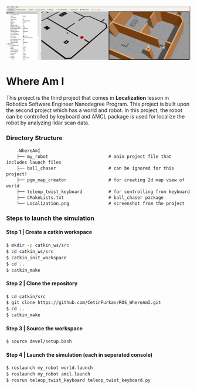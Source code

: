 
![alt text](Localization.png)
# Where Am I
This project is the third project that comes in **Localization** lesson in Robotics Software Engineer Nanodegree Program. This project is built upon the second project which has a world and robot. In this project, the robot can be controlled by keyboard and AMCL package is used for localize the robot by analyzing lidar scan data.

### Directory Structure
```
    .WhereAmI                          
    ├── my_robot                       # main project file that includes launch files
    ├── ball_chaser                    # can be ignored for this project!
    ├── pgm_map_creator                # for creating 2d map view of world   
    ├── teleop_twist_keyboard          # for controlling from keyboard   
    ├── CMakeLists.txt                 # ball_chaser package   
    └── Localization.png               # screenshot from the project
```

### Steps to launch the simulation

#### Step 1 | Create a catkin workspace
```sh
$ mkdir -p catkin_ws/src
$ cd catkin_ws/src
$ catkin_init_workspace
$ cd ..
$ catkin_make
```

#### Step 2 | Clone the repository
```sh
$ cd catkin/src
$ git clone https://github.com/CetinFurkan/ROS_WhereAmI.git  
$ cd ..
$ catkin_make
```

#### Step 3 | Source the workspace  
```sh
$ source devel/setup.bash
```

#### Step 4 | Launch the simulation (each in seperated console)
```sh
$ roslaunch my_robot world.launch 
$ roslaunch my_robot amcl.launch
$ rosrun teleop_twist_keyboard teleop_twist_keyboard.py
```
